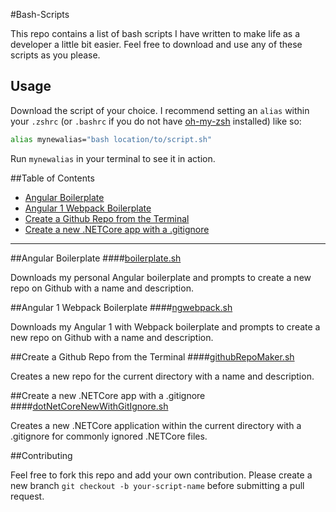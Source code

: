 #Bash-Scripts

This repo contains a list of bash scripts I have written to make life as a developer a little bit easier. Feel free to download and use any of these scripts as you please.

## Usage

Download the script of your choice. I recommend setting an `alias` within your `.zshrc` (or `.bashrc` if you do not have [oh-my-zsh](http://ohmyz.sh/) installed) like so:

```bash
alias mynewalias="bash location/to/script.sh"
```

Run `mynewalias` in your terminal to see it in action.

##Table of Contents

* [Angular Boilerplate](https://github.com/matthamil/Bash-Scripts#angular-boilerplate)
* [Angular 1 Webpack Boilerplate](https://github.com/matthamil/Bash-Scripts#angular-1-webpack-boilerplate)
* [Create a Github Repo from the Terminal](https://github.com/matthamil/Bash-Scripts#create-a-github-repo-from-the-terminal)
* [Create a new .NETCore app with a .gitignore](https://github.com/matthamil/Bash-Scripts#create-a-new-netcore-app-with-a-gitignore)

---

##Angular Boilerplate
####[boilerplate.sh](https://github.com/matthamil/Bash-Scripts/blob/master/boilerplate.sh)

Downloads my personal Angular boilerplate and prompts to create a new repo on Github with a name and description.

##Angular 1 Webpack Boilerplate
####[ngwebpack.sh](https://github.com/matthamil/Bash-Scripts/blob/master/ngwebpack.sh)

Downloads my Angular 1 with Webpack boilerplate and prompts to create a new repo on Github with a name and description.

##Create a Github Repo from the Terminal
####[githubRepoMaker.sh](https://github.com/matthamil/Bash-Scripts/blob/master/githubRepoMaker.sh)

Creates a new repo for the current directory with a name and description.

##Create a new .NETCore app with a .gitignore
####[dotNetCoreNewWithGitIgnore.sh](https://github.com/matthamil/Bash-Scripts/blob/master/dotNetCoreNewWithGitIgnore.sh)

Creates a new .NETCore application within the current directory with a .gitignore for commonly ignored .NETCore files.

##Contributing

Feel free to fork this repo and add your own contribution. Please create a new branch `git checkout -b your-script-name` before submitting a pull request.
